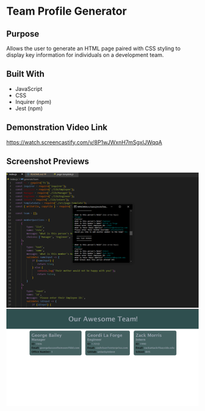 # Team Profile Generator

## Purpose
Allows the user to generate an HTML page paired with CSS styling to display key information for individuals on a development team.

## Built With
* JavaScript
* CSS
* Inquirer (npm)
* Jest (npm)

## Demonstration Video Link
https://watch.screencastify.com/v/8P1wJWxnH7mSgxlJWqqA

## Screenshot Previews
![Screenshot of app running from command line](./assets/team-profile-generator-1.png)
![Screenshot of generated HTML file](./assets/team-profile-generator-2.png)